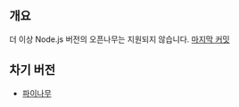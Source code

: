 ﻿## 개요
더 이상 Node.js 버전의 오픈나무는 지원되지 않습니다. [마지막 커밋](https://github.com/teamatus/openNAMU/commit/f71fc6d2958fdb898d42ff7347829c29a3777b17)

## 차기 버전
 * [파이나무](https://github.com/2DU/PYnamu)
